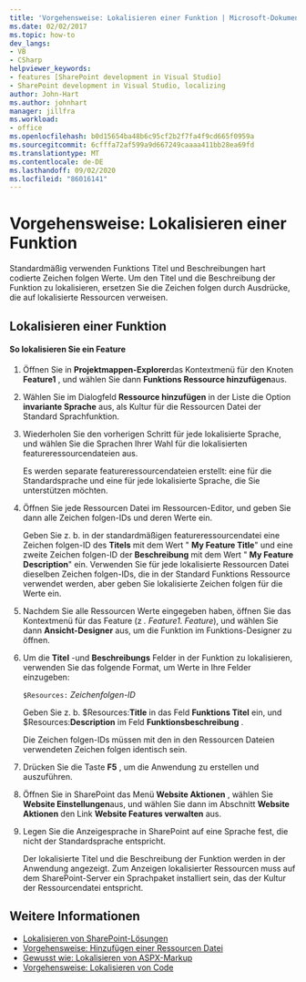 ```yaml
---
title: 'Vorgehensweise: Lokalisieren einer Funktion | Microsoft-Dokumentation'
ms.date: 02/02/2017
ms.topic: how-to
dev_langs:
- VB
- CSharp
helpviewer_keywords:
- features [SharePoint development in Visual Studio]
- SharePoint development in Visual Studio, localizing
author: John-Hart
ms.author: johnhart
manager: jillfra
ms.workload:
- office
ms.openlocfilehash: b0d15654ba48b6c95cf2b2f7fa4f9cd665f0959a
ms.sourcegitcommit: 6cfffa72af599a9d667249caaaa411bb28ea69fd
ms.translationtype: MT
ms.contentlocale: de-DE
ms.lasthandoff: 09/02/2020
ms.locfileid: "86016141"
---
```

# <a name="how-to-localize-a-feature"></a>Vorgehensweise: Lokalisieren einer Funktion
  Standardmäßig verwenden Funktions Titel und Beschreibungen hart codierte Zeichen folgen Werte. Um den Titel und die Beschreibung der Funktion zu lokalisieren, ersetzen Sie die Zeichen folgen durch Ausdrücke, die auf lokalisierte Ressourcen verweisen.

## <a name="localize-a-feature"></a>Lokalisieren einer Funktion

#### <a name="to-localize-a-feature"></a>So lokalisieren Sie ein Feature

1. Öffnen Sie in **Projektmappen-Explorer**das Kontextmenü für den Knoten **Feature1** , und wählen Sie dann **Funktions Ressource hinzufügen**aus.

2. Wählen Sie im Dialogfeld **Ressource hinzufügen** in der Liste die Option **invariante Sprache** aus, als Kultur für die Ressourcen Datei der Standard Sprachfunktion.

3. Wiederholen Sie den vorherigen Schritt für jede lokalisierte Sprache, und wählen Sie die Sprachen Ihrer Wahl für die lokalisierten featureressourcendateien aus.

     Es werden separate featureressourcendateien erstellt: eine für die Standardsprache und eine für jede lokalisierte Sprache, die Sie unterstützen möchten.

4. Öffnen Sie jede Ressourcen Datei im Ressourcen-Editor, und geben Sie dann alle Zeichen folgen-IDs und deren Werte ein.

     Geben Sie z. b. in der standardmäßigen featureressourcendatei eine Zeichen folgen-ID des **Titels** mit dem Wert " **My Feature Title**" und eine zweite Zeichen folgen-ID der **Beschreibung** mit dem Wert " **My Feature Description**" ein. Verwenden Sie für jede lokalisierte Ressourcen Datei dieselben Zeichen folgen-IDs, die in der Standard Funktions Ressource verwendet werden, aber geben Sie lokalisierte Zeichen folgen für die Werte ein.

5. Nachdem Sie alle Ressourcen Werte eingegeben haben, öffnen Sie das Kontextmenü für das Feature (z *. Feature1. Feature*), und wählen Sie dann **Ansicht-Designer** aus, um die Funktion im Funktions-Designer zu öffnen.

6. Um die **Titel** -und **Beschreibungs** Felder in der Funktion zu lokalisieren, verwenden Sie das folgende Format, um Werte in Ihre Felder einzugeben:

     `$Resources:` *Zeichenfolgen-ID*

     Geben Sie z. b. $Resources:**Title** in das Feld **Funktions Titel** ein, und $Resources:**Description** im Feld **Funktionsbeschreibung** .

     Die Zeichen folgen-IDs müssen mit den in den Ressourcen Dateien verwendeten Zeichen folgen identisch sein.

7. Drücken Sie die Taste **F5** , um die Anwendung zu erstellen und auszuführen.

8. Öffnen Sie in SharePoint das Menü **Website Aktionen** , wählen Sie **Website Einstellungen**aus, und wählen Sie dann im Abschnitt **Website Aktionen** den Link **Website Features verwalten** aus.

9. Legen Sie die Anzeigesprache in SharePoint auf eine Sprache fest, die nicht der Standardsprache entspricht.

     Der lokalisierte Titel und die Beschreibung der Funktion werden in der Anwendung angezeigt. Zum Anzeigen lokalisierter Ressourcen muss auf dem SharePoint-Server ein Sprachpaket installiert sein, das der Kultur der Ressourcendatei entspricht.

## <a name="see-also"></a>Weitere Informationen
- [Lokalisieren von SharePoint-Lösungen](../sharepoint/localizing-sharepoint-solutions.md)
- [Vorgehensweise: Hinzufügen einer Ressourcen Datei](../sharepoint/how-to-add-a-resource-file.md)
- [Gewusst wie: Lokalisieren von ASPX-Markup](../sharepoint/how-to-localize-aspx-markup.md)
- [Vorgehensweise: Lokalisieren von Code](../sharepoint/how-to-localize-code.md)
